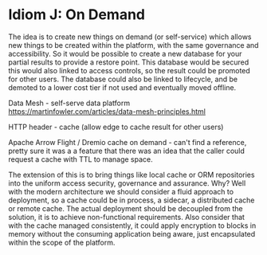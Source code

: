 # Idiom J: On Demand

The idea is to create new things on demand (or self-service) which allows new things to be created
within the platform, with the same governance and accessibility. So it would be possible to create
a new database for your partial results to provide a restore point. This database would be secured
this would also linked to access controls, so the result could be promoted for other users. The database
could also be linked to lifecycle, and be demoted to a lower cost tier if not used and eventually
moved offline.

Data Mesh - self-serve data platform https://martinfowler.com/articles/data-mesh-principles.html

HTTP header - cache (allow edge to cache result for other users)

Apache Arrow Flight / Dremio cache on demand - can't find a reference, pretty sure it was a
a feature that there was an idea that the caller could request a cache with TTL to manage space.


The extension of this is to bring things like local cache or ORM repositories into the uniform
access security, governance and assurance. Why? Well with the modern architecture we should consider
a fluid approach to deployment, so a cache could be in process, a sidecar, a distributed cache or 
remote cache. The actual deployment should be decoupled from the solution, it is to achieve
non-functional requirements. Also consider that with the cache managed consistently, it could
apply encryption to blocks in memory without the consuming application being aware, just encapsulated
within the scope of the platform.

